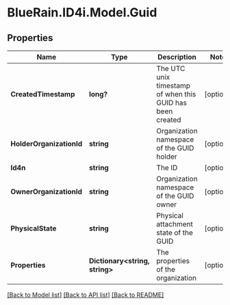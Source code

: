 # BlueRain.ID4i.Model.Guid
## Properties

Name | Type | Description | Notes
------------ | ------------- | ------------- | -------------
**CreatedTimestamp** | **long?** | The UTC unix timestamp of when this GUID has been created | [optional] 
**HolderOrganizationId** | **string** | Organization namespace of the GUID holder | [optional] 
**Id4n** | **string** | The ID | [optional] 
**OwnerOrganizationId** | **string** | Organization namespace of the GUID owner | [optional] 
**PhysicalState** | **string** | Physical attachment state of the GUID | [optional] 
**Properties** | **Dictionary&lt;string, string&gt;** | The properties of the organization | [optional] 

[[Back to Model list]](../README.md#documentation-for-models) [[Back to API list]](../README.md#documentation-for-api-endpoints) [[Back to README]](../README.md)

